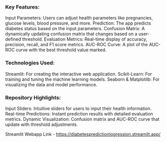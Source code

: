 ### Key Features:

Input Parameters: Users can adjust health parameters like pregnancies, glucose levels, blood pressure, and more.
Prediction: The app predicts diabetes status based on the input parameters.
Confusion Matrix: A dynamically updating confusion matrix that changes based on a user-defined threshold.
Evaluation Metrics: Real-time display of accuracy, precision, recall, and F1 score metrics.
AUC-ROC Curve: A plot of the AUC-ROC curve with the best threshold value marked.


### Technologies Used:

Streamlit: For creating the interactive web application.
Scikit-Learn: For training and tuning the machine learning models.
Seaborn & Matplotlib: For visualizing the data and model performance.


### Repository Highlights:

Input Sliders: Intuitive sliders for users to input their health information.
Real-time Predictions: Instant prediction results with detailed evaluation metrics.
Dynamic Visualization: Confusion matrix and AUC-ROC curve that update with threshold adjustments.

Streamlit Webapp Link - https://diabetespredictionlogression.streamlit.app/
